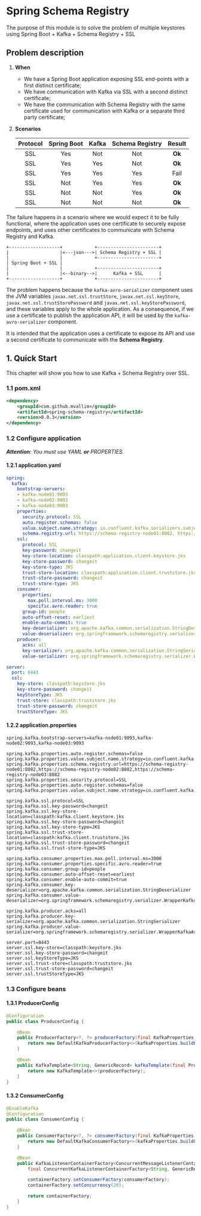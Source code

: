 # Spring Schema Registry

The purpose of this module is to solve the problem of multiple keystores using Spring Boot + Kafka + Schema Registry + SSL

## Problem description

1. **When**
    * We have a Spring Boot application exposing SSL end-points with a first distinct certificate;
    * We have communication with Kafka via SSL with a second distinct certificate;
    * We have the communication with Schema Registry with the same certificate used for communication with Kafka or a separate third party certificate;

2. **Scenarios**

    | Protocol | Spring Boot | Kafka | Schema Registry | Result |
    |:--------:|:-----------:|:-----:|:---------------:|:------:|
    | SSL      | Yes         | Not   | Not             | **Ok** |
    | SSL      | Yes         | Yes   | Not             | **Ok** |
    | SSL      | Yes         | Yes   | Yes             | Fail   |
    | SSL      | Not         | Yes   | Yes             | **Ok** |
    | SSL      | Not         | Not   | Yes             | **Ok** |
    | SSL      | Not         | Not   | Not             | **Ok** |

The failure happens in a scenario where we would expect it to be fully functional, where the application uses one certificate to securely expose endpoints, and uses other certificates to communicate with Schema Registry and Kafka.

```text
+-------------------+            +-----------------------+
|                   |<---json--->| Schema Registry + SSL |
|                   |            +-----------------------+
| Spring Boot + SSL |
|                   |            +-----------------------+
|                   |<--binary-->|      Kafka + SSL      |  
+-------------------+            +-----------------------+
```

The problem happens because the `kafka-avro-serializer` component uses the JVM variables `javax.net.ssl.trustStore`, `javax.net.ssl.keyStore`, `javax.net.ssl.trustStorePassword` and `javax.net.ssl.keyStorePassword`, and these variables apply to the whole application. As a consequence, if we use a certificate to publish the application API, it will be used by the `kafka-avro-serializer` component.

It is intended that the application uses a certificate to expose its API and use a second certificate to communicate with the **Schema Registry**.

## 1. Quick Start

This chapter will show you how to use Kafka + Schema Registry over SSL.

### 1.1 pom.xml

```xml
<dependency>
    <groupId>com.github.mvallim</groupId>
    <artifactId>spring-schema-registry</artifactId>
    <version>0.0.3</version>
</dependency>
```

### 1.2 Configure application

***Attention**: You must use YAML **or** PROPERTIES.*

#### 1.2.1 application.yaml

```yaml
spring:
  kafka:
    bootstrap-servers:
    - kafka-node01:9093
    - kafka-node02:9093
    - kafka-node03:9093
    properties:
      security.protocol: SSL
      auto.register.schemas: false
      value.subject.name.strategy: io.confluent.kafka.serializers.subject.TopicRecordNameStrategy
      schema.registry.url: https://schema-registry-node01:8082, https://schema-registry-node02:8082, https://schema-registry-node03:8082
    ssl:
      protocol: SSL
      key-password: changeit
      key-store-location: classpath:application.client.keystore.jks
      key-store-password: changeit
      key-store-type: JKS
      trust-store-location: classpath:application.client.truststore.jks
      trust-store-password: changeit
      trust-store-type: JKS
    consumer:
      properties:
        max.poll.interval.ms: 3000
        specific.avro.reader: true
      group-id: people
      auto-offset-reset: earliest
      enable-auto-commit: true
      key-deserializer: org.apache.kafka.common.serialization.StringDeserializer
      value-deserializer: org.springframework.schemaregistry.serializer.WrapperKafkaAvroDeserializer
    producer:
      acks: all
      key-serializer: org.apache.kafka.common.serialization.StringSerializer
      value-serializer: org.springframework.schemaregistry.serializer.WrapperKafkaAvroSerializer

server:
  port: 8443
  ssl:
    key-store: classpath:keystore.jks
    key-store-password: changeit
    keyStoreType: JKS
    trust-store: classpath:truststore.jks
    trust-store-password: changeit
    trustStoreType: JKS
```

#### 1.2.2 application.properties

```properties
spring.kafka.bootstrap-servers=kafka-node01:9093,kafka-node02:9093,kafka-node03:9093

spring.kafka.properties.auto.register.schemas=false
spring.kafka.properties.value.subject.name.strategy=io.confluent.kafka.serializers.subject.TopicRecordNameStrategy
spring.kafka.properties.schema.registry.url=https://schema-registry-node01:8082,https://schema-registry-node02:8082,https://schema-registry-node03:8082
spring.kafka.properties.security.protocol=SSL
spring.kafka.properties.auto.register.schemas=false
spring.kafka.properties.value.subject.name.strategy=io.confluent.kafka.serializers.subject.TopicRecordNameStrategy

spring.kafka.ssl.protocol=SSL
spring.kafka.ssl.key-password=changeit
spring.kafka.ssl.key-store-location=classpath:kafka.client.keystore.jks
spring.kafka.ssl.key-store-password=changeit
spring.kafka.ssl.key-store-type=JKS
spring.kafka.ssl.trust-store-location=classpath:kafka.client.truststore.jks
spring.kafka.ssl.trust-store-password=changeit
spring.kafka.ssl.trust-store-type=JKS

spring.kafka.consumer.properties.max.poll.interval.ms=3000
spring.kafka.consumer.properties.specific.avro.reader=true
spring.kafka.consumer.group-id=people
spring.kafka.consumer.auto-offset-reset=earliest
spring.kafka.consumer.enable-auto-commit=true
spring.kafka.consumer.key-deserializer=org.apache.kafka.common.serialization.StringDeserializer
spring.kafka.consumer.value-deserializer=org.springframework.schemaregistry.serializer.WrapperKafkaAvroDeserializer

spring.kafka.producer.acks=all
spring.kafka.producer.key-serializer=org.apache.kafka.common.serialization.StringSerializer
spring.kafka.producer.value-serializer=org.springframework.schemaregistry.serializer.WrapperKafkaAvroSerializer

server.port=8443
server.ssl.key-store=classpath:keystore.jks
server.ssl.key-store-password=changeit
server.ssl.keyStoreType=JKS
server.ssl.trust-store=classpath:truststore.jks
server.ssl.trust-store-password=changeit
server.ssl.trustStoreType=JKS
```

### 1.3 Configure beans

#### 1.3.1 ProducerConfig

```java
@Configuration
public class ProducerConfig {

    @Bean
    public ProducerFactory<?, ?> producerFactory(final KafkaProperties kafkaProperties) {
        return new DefaultKafkaProducerFactory<>(kafkaProperties.buildProducerProperties());
    }

    @Bean
    public KafkaTemplate<String, GenericRecord> kafkaTemplate(final ProducerFactory<String, GenericRecord> producerFactory) {
        return new KafkaTemplate<>(producerFactory);
    }
}
```

#### 1.3.2 ConsumerConfig

```java
@EnableKafka
@Configuration
public class ConsumerConfig {

    @Bean
    public ConsumerFactory<?, ?> consumerFactory(final KafkaProperties kafkaProperties) {
        return new DefaultKafkaConsumerFactory<>(kafkaProperties.buildConsumerProperties());
    }

    @Bean
    public KafkaListenerContainerFactory<ConcurrentMessageListenerContainer<String, GenericRecord>> containerFactory(final ConsumerFactory<String, GenericRecord> consumerFactory) {
        final ConcurrentKafkaListenerContainerFactory<String, GenericRecord> containerFactory = new ConcurrentKafkaListenerContainerFactory<>();

        containerFactory.setConsumerFactory(consumerFactory);
        containerFactory.setConcurrency(20);

        return containerFactory;
    }
}
```

